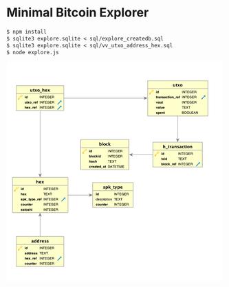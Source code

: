 # Minimal Bitcoin Explorer


```
$ npm install
$ sqlite3 explore.sqlite < sql/explore_createdb.sql
$ sqlite3 explore.sqlite < sql/vv_utxo_address_hex.sql
$ node explore.js
```

![db-schema](images/db-schema.png "db-schema")
